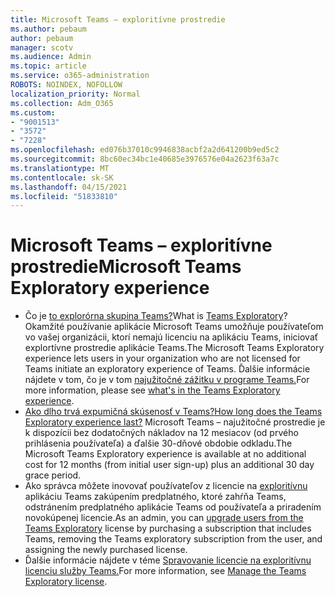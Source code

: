 ```yaml
---
title: Microsoft Teams – exploritívne prostredie
ms.author: pebaum
author: pebaum
manager: scotv
ms.audience: Admin
ms.topic: article
ms.service: o365-administration
ROBOTS: NOINDEX, NOFOLLOW
localization_priority: Normal
ms.collection: Adm_O365
ms.custom:
- "9001513"
- "3572"
- "7228"
ms.openlocfilehash: ed076b37010c9946838acbf2a2d641200b9ed5c2
ms.sourcegitcommit: 8bc60ec34bc1e40685e3976576e04a2623f63a7c
ms.translationtype: MT
ms.contentlocale: sk-SK
ms.lasthandoff: 04/15/2021
ms.locfileid: "51833810"
---
```

# <a name="microsoft-teams-exploratory-experience"></a><span data-ttu-id="1e1c7-102">Microsoft Teams – exploritívne prostredie</span><span class="sxs-lookup"><span data-stu-id="1e1c7-102">Microsoft Teams Exploratory experience</span></span>

- <span data-ttu-id="1e1c7-103">Čo je [to explorórna skupina Teams?](https://docs.microsoft.com/microsoftteams/teams-exploratory)</span><span class="sxs-lookup"><span data-stu-id="1e1c7-103">What is [Teams Exploratory](https://docs.microsoft.com/microsoftteams/teams-exploratory)?</span></span> <span data-ttu-id="1e1c7-104">Okamžité používanie aplikácie Microsoft Teams umožňuje používateľom vo vašej organizácii, ktorí nemajú licenciu na aplikáciu Teams, iniciovať explortívne prostredie aplikácie Teams.</span><span class="sxs-lookup"><span data-stu-id="1e1c7-104">The Microsoft Teams Exploratory experience lets users in your organization who are not licensed for Teams initiate an exploratory experience of Teams.</span></span> <span data-ttu-id="1e1c7-105">Ďalšie informácie nájdete v tom, čo je v tom [najužitočné zážitku v programe Teams.](https://docs.microsoft.com/microsoftteams/teams-exploratory#whats-in-the-teams-exploratory-experience)</span><span class="sxs-lookup"><span data-stu-id="1e1c7-105">For more information, please see [what's in the Teams Exploratory experience](https://docs.microsoft.com/microsoftteams/teams-exploratory#whats-in-the-teams-exploratory-experience).</span></span>
- [<span data-ttu-id="1e1c7-106">Ako dlho trvá expumičná skúsenosť v Teams?</span><span class="sxs-lookup"><span data-stu-id="1e1c7-106">How long does the Teams Exploratory experience last?</span></span>](https://docs.microsoft.com/microsoftteams/teams-exploratory#how-long-does-the-teams-exploratory-experience-last) <span data-ttu-id="1e1c7-107">Microsoft Teams – najužitočné prostredie je k dispozícii bez dodatočných nákladov na 12 mesiacov (od prvého prihlásenia používateľa) a ďalšie 30-dňové obdobie odkladu.</span><span class="sxs-lookup"><span data-stu-id="1e1c7-107">The Microsoft Teams Exploratory experience is available at no additional cost for 12 months (from initial user sign-up) plus an additional 30 day grace period.</span></span>
- <span data-ttu-id="1e1c7-108">Ako správca môžete inovovať používateľov z licencie na [exploritívnu](https://docs.microsoft.com/microsoftteams/teams-exploratory#upgrade-users-from-the-teams-exploratory-license) aplikáciu Teams zakúpením predplatného, ktoré zahŕňa Teams, odstránením predplatného aplikácie Teams od používateľa a priradením novokúpenej licencie.</span><span class="sxs-lookup"><span data-stu-id="1e1c7-108">As an admin, you can [upgrade users from the Teams Exploratory](https://docs.microsoft.com/microsoftteams/teams-exploratory#upgrade-users-from-the-teams-exploratory-license) license by purchasing a subscription that includes Teams, removing the Teams exploratory subscription from the user, and assigning the newly purchased license.</span></span>
- <span data-ttu-id="1e1c7-109">Ďalšie informácie nájdete v téme [Spravovanie licencie na exploritívnu licenciu služby Teams.](https://docs.microsoft.com/microsoftteams/teams-exploratory)</span><span class="sxs-lookup"><span data-stu-id="1e1c7-109">For more information, see [Manage the Teams Exploratory license](https://docs.microsoft.com/microsoftteams/teams-exploratory).</span></span>
